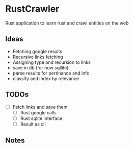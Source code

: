 # RustCrawler
Rust application to learn rust and crawl entities on the web

## Ideas

- Fetching google results
- Recursive links fetching
- Assigning type and recursion to links
- save in db (for now sqllite)
- parse results for pertinance and info
- classify and index by relevance

## TODOs

- [ ] Fetch links and save them
    - [ ] Rust google calls
    - [ ] Rust sqlite interface
    - [ ] Result as cli
 
## Notes


